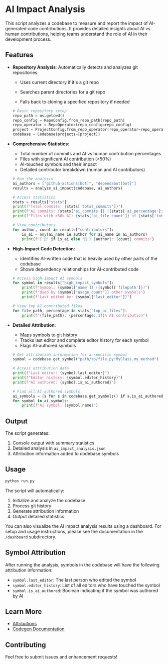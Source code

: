 # AI Impact Analysis

This script analyzes a codebase to measure and report the impact of AI-generated code contributions. It provides detailed insights about AI vs human contributions, helping teams understand the role of AI in their development process.

## Features

- **Repository Analysis**: Automatically detects and analyzes git repositories:

  - Uses current directory if it's a git repo

  - Searches parent directories for a git repo

  - Falls back to cloning a specified repository if needed

  ```python
  # Basic repository setup
  repo_path = os.getcwd()
  repo_config = RepoConfig.from_repo_path(repo_path)
  repo_operator = RepoOperator(repo_config=repo_config)
  project = ProjectConfig.from_repo_operator(repo_operator=repo_operator, programming_language=ProgrammingLanguage.PYTHON)
  codebase = Codebase(projects=[project])
  ```

- **Comprehensive Statistics**:

  - Total number of commits and AI vs human contribution percentages
  - Files with significant AI contribution (>50%)
  - AI-touched symbols and their impact
  - Detailed contributor breakdown (human and AI contributors)

  ```python
  # Run the analysis
  ai_authors = ["github-actions[bot]", "dependabot[bot]"]
  results = analyze_ai_impact(codebase, ai_authors)

  # Access statistics
  stats = results["stats"]
  print(f"Total commits: {stats['total_commits']}")
  print(f"AI commits: {stats['ai_commits']} ({stats['ai_percentage']:.1f}%)")
  print(f"Files with >50% AI: {stats['ai_file_count']} of {stats['total_file_count']}")

  # View contributors
  for author, count in results["contributors"]:
      is_ai = any(ai_name in author for ai_name in ai_authors)
      print(f"{'🤖' if is_ai else '👤'} {author}: {count} commits")
  ```

- **High-Impact Code Detection**:

  - Identifies AI-written code that is heavily used by other parts of the codebase
  - Shows dependency relationships for AI-contributed code

  ```python
  # Access high-impact AI symbols
  for symbol in results["high_impact_symbols"]:
      print(f"Symbol: {symbol['name']} ({symbol['filepath']})")
      print(f"Used by {symbol['usage_count']} other symbols")
      print(f"Last edited by: {symbol['last_editor']}")

  # View top AI-contributed files
  for file_path, percentage in stats["top_ai_files"]:
      print(f"{file_path}: {percentage:.1f}% AI contribution")
  ```

- **Detailed Attribution**:

  - Maps symbols to git history
  - Tracks last editor and complete editor history for each symbol
  - Flags AI-authored symbols

  ```python
  # Get attribution information for a specific symbol
  symbol = codebase.get_symbol("path/to/file.py:MyClass.my_method")

  # Access attribution data
  print(f"Last editor: {symbol.last_editor}")
  print(f"Editor history: {symbol.editor_history}")
  print(f"AI authored: {symbol.is_ai_authored}")

  # Find all AI-authored symbols
  ai_symbols = [s for s in codebase.get_symbols() if s.is_ai_authored]
  for symbol in ai_symbols:
      print(f"AI symbol: {symbol.name}")
  ```

## Output

The script generates:

1. Console output with summary statistics
1. Detailed analysis in `ai_impact_analysis.json`
1. Attribution information added to codebase symbols

## Usage

```bash
python run.py
```

The script will automatically:

1. Initialize and analyze the codebase
1. Process git history
1. Generate attribution information
1. Output detailed statistics

You can also visualize the AI impact analysis results using a dashboard. For setup and usage instructions, please see the documentation in the `/dashboard` subdirectory.

## Symbol Attribution

After running the analysis, symbols in the codebase will have the following attribution information:

- `symbol.last_editor`: The last person who edited the symbol
- `symbol.editor_history`: List of all editors who have touched the symbol
- `symbol.is_ai_authored`: Boolean indicating if the symbol was authored by AI

## Learn More

- [Attributions](https://docs.codegen.com/tutorials/attributions)
- [Codegen Documentation](https://docs.codegen.com)

## Contributing

Feel free to submit issues and enhancement requests!

